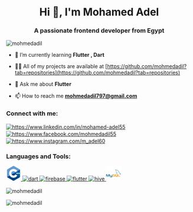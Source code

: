 <h1 align="center">Hi 👋, I'm Mohamed Adel</h1>
<h3 align="center">A passionate frontend developer from Egypt</h3>

<p align="left"> <img src="https://komarev.com/ghpvc/?username=mohmedadil&label=Profile%20views&color=0e75b6&style=flat" alt="mohmedadil" /> </p>

- 🌱 I’m currently learning **Flutter , Dart**

- 👨‍💻 All of my projects are available at [https://github.com/mohmedadil?tab=repositories](https://github.com/mohmedadil?tab=repositories)

- 💬 Ask me about **Flutter**

- 📫 How to reach me **mohmedadil797@gmail.com**

<h3 align="left">Connect with me:</h3>
<p align="left">
<a href="https://linkedin.com/in/https://www.linkedin.com/in/mohamed-adel55" target="blank"><img align="center" src="https://raw.githubusercontent.com/rahuldkjain/github-profile-readme-generator/master/src/images/icons/Social/linked-in-alt.svg" alt="https://www.linkedin.com/in/mohamed-adel55" height="30" width="40" /></a>
<a href="https://fb.com/https://www.facebook.com/mohmedadil55" target="blank"><img align="center" src="https://raw.githubusercontent.com/rahuldkjain/github-profile-readme-generator/master/src/images/icons/Social/facebook.svg" alt="https://www.facebook.com/mohmedadil55" height="30" width="40" /></a>
<a href="https://instagram.com/https://www.instagram.com/m_adel60" target="blank"><img align="center" src="https://raw.githubusercontent.com/rahuldkjain/github-profile-readme-generator/master/src/images/icons/Social/instagram.svg" alt="https://www.instagram.com/m_adel60" height="30" width="40" /></a>
</p>

<h3 align="left">Languages and Tools:</h3>
<p align="left"> <a href="https://www.w3schools.com/cpp/" target="_blank" rel="noreferrer"> <img src="https://raw.githubusercontent.com/devicons/devicon/master/icons/cplusplus/cplusplus-original.svg" alt="cplusplus" width="40" height="40"/> </a> <a href="https://dart.dev" target="_blank" rel="noreferrer"> <img src="https://www.vectorlogo.zone/logos/dartlang/dartlang-icon.svg" alt="dart" width="40" height="40"/> </a> <a href="https://firebase.google.com/" target="_blank" rel="noreferrer"> <img src="https://www.vectorlogo.zone/logos/firebase/firebase-icon.svg" alt="firebase" width="40" height="40"/> </a> <a href="https://flutter.dev" target="_blank" rel="noreferrer"> <img src="https://www.vectorlogo.zone/logos/flutterio/flutterio-icon.svg" alt="flutter" width="40" height="40"/> </a> <a href="https://hive.apache.org/" target="_blank" rel="noreferrer"> <img src="https://www.vectorlogo.zone/logos/apache_hive/apache_hive-icon.svg" alt="hive" width="40" height="40"/> </a> <a href="https://www.mysql.com/" target="_blank" rel="noreferrer"> <img src="https://raw.githubusercontent.com/devicons/devicon/master/icons/mysql/mysql-original-wordmark.svg" alt="mysql" width="40" height="40"/> </a> </p>

<p><img align="center" src="https://github-readme-stats.vercel.app/api/top-langs?username=mohmedadil&show_icons=true&locale=en&layout=compact" alt="mohmedadil" /></p>

<p><img align="center" src="https://github-readme-streak-stats.herokuapp.com/?user=mohmedadil&" alt="mohmedadil" /></p>
